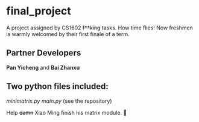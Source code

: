 # final_project
A project assigned by CS1602 ~~f**king~~ tasks.
How time flies! Now freshmen is warmly welcomed by their first finale of a term.

## Partner Developers
**Pan Yicheng** and **Bai Zhanxu**

## Two python files included:
*minimatrix.py*
*main.py*
(see the repository)

Help ~~damn~~ Xiao Ming finish his matrix module. :drooling_face:

